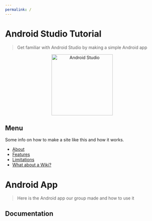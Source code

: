 ```yaml
---
permalink: /
---
```

# **Android Studio Tutorial**
> Get familiar with Android Studio by making a simple Android app

<div align="center">
    <a href="https://developer.android.com/studio">
        <img src="https://upload.wikimedia.org/wikipedia/commons/thumb/9/92/Android_Studio_Trademark.svg/2560px-Android_Studio_Trademark.svg.png" alt="Android Studio" width="200">
    </a>
</div>

## Menu

Some info on how to make a site like this and how it works.

- [About](about.md)
- [Features](features.md)
- [Limitations](limitations.md)
- [What about a Wiki?](wiki.md)


# **Android App**
> Here is the Android app our group made and how to use it

## Documentation